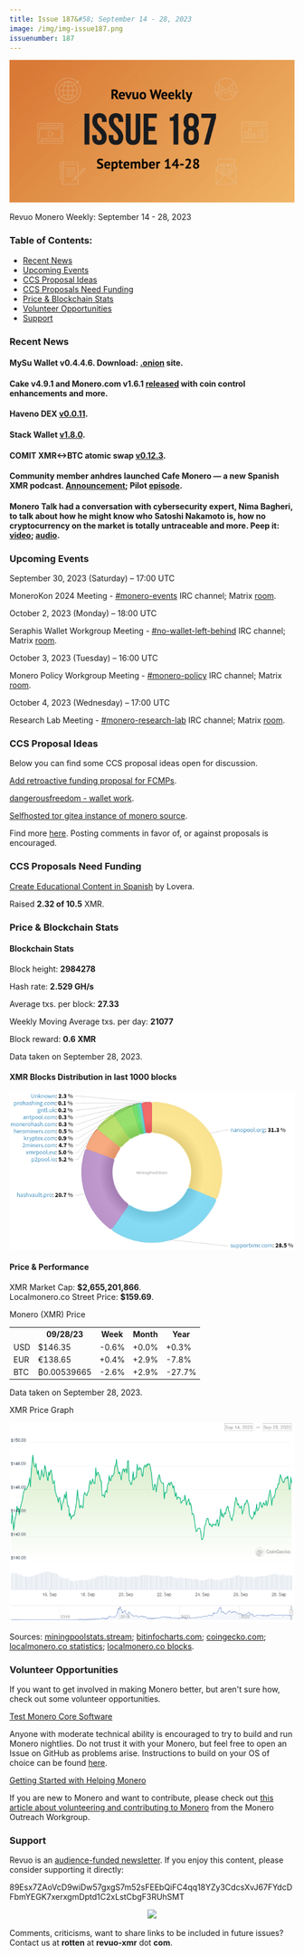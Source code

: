 ```yaml
---
title: Issue 187&#58; September 14 - 28, 2023
image: /img/img-issue187.png
issuenumber: 187
---
```

[<img src="/img/img-issue187.png" alt="Revuo Monero Weekly #187 Slide" class="img-lead">](/issue-187.html)

<p class="text-lead">Revuo Monero Weekly: September 14 - 28, 2023</p>
<!--more-->

<h3>Table of Contents:</h3>
<ul class="contents">
    <li><a href="#news">Recent News</a></li>
    <li><a href="#events">Upcoming Events</a></li>
    <li><a href="#ideas">CCS Proposal Ideas</a></li>
    <li><a href="#proposals">CCS Proposals Need Funding</a></li>
    <li><a href="#stats">Price & Blockchain Stats</a></li>
    <li><a href="#volunteer">Volunteer Opportunities</a></li>
    <li><a href="#support">Support</a></li>
</ul>

<h3 id="news">Recent News</h3>

<div class="newsbyte">
    <h4>MySu Wallet v0.4.4.6. Download: <a href="http://rk63tc3isr7so7ubl6q7kdxzzws7a7t6s467lbtw2ru3cwy6zu6w4jad.onion/download/" target="_blank">.onion</a> site.</h4>
</div>

<div class="newsbyte">
    <h4>Cake v4.9.1 and Monero.com v1.6.1 <a href="https://github.com/cake-tech/cake_wallet/releases/tag/v4.9.1" target="_blank">released</a> with coin control enhancements and more.</h4>
</div>

<div class="newsbyte">
    <h4>Haveno DEX <a href="https://github.com/haveno-dex/haveno/releases/tag/v0.0.11" target="_blank">v0.0.11</a>.</h4>
</div>

<div class="newsbyte">
    <h4>Stack Wallet <a href="https://github.com/cypherstack/stack_wallet/releases/tag/build_191" target="_blank">v1.8.0</a>.</h4>
</div>

<div class="newsbyte">
    <h4>COMIT XMR<->BTC atomic swap <a href="https://github.com/comit-network/xmr-btc-swap/releases/tag/0.12.3" target="_blank">v0.12.3</a>.</h4>
</div>

<div class="newsbyte">
    <h4>Community member anhdres launched Cafe Monero — a new Spanish XMR podcast. <a href="https://nitter.unixfox.eu/anhdres/status/1705290461185761736" target="_blank">Announcement</a>; Pilot <a href="https://piped.adminforge.de/watch?v=CDlQGCVJ8DE" target="_blank">episode</a>.</h4>
</div>

<div class="newsbyte">
    <h4>Monero Talk had a conversation with cybersecurity expert, Nima Bagheri, to talk about how he might know who Satoshi Nakamoto is, how no cryptocurrency on the market is totally untraceable and more. Peep it: <a href="https://piped.adminforge.de/watch?v=BFrQjbKsihc" target="_blank">video</a>; <a href="https://www.monerotalk.live/what-it-means-for-bitcoin-if-we-know-adam-back-is-satoshi-w-nima-bagheri" target="_blank">audio</a>.</h4>
</div>

<h3 id="events">Upcoming Events</h3>

<div class="event">
    <p class="date" markdown="1">September 30, 2023 (Saturday) – 17:00 UTC</p>
    <p markdown="1">MoneroKon 2024 Meeting - <a href="irc://irc.libera.chat/#monero-events" target="_blank">#monero-events</a> IRC channel; Matrix <a href="https://matrix.to/#/#monero-events:monero.social" target="_blank">room</a>.</p>
</div>

<div class="event">
    <p class="date" markdown="1">October 2, 2023 (Monday) – 18:00 UTC</p>
    <p markdown="1">Seraphis Wallet Workgroup Meeting - <a href="irc://irc.libera.chat/#no-wallet-left-behind" target="_blank">#no-wallet-left-behind</a> IRC channel; Matrix <a href="https://matrix.to/#/#no-wallet-left-behind:monero.social" target="_blank">room</a>.</p>
</div>

<div class="event">
    <p class="date" markdown="1">October 3, 2023 (Tuesday) – 16:00 UTC</p>
    <p markdown="1">Monero Policy Workgroup Meeting - <a href="irc://irc.libera.chat/#monero-policy" target="_blank">#monero-policy</a> IRC channel; Matrix <a href="https://matrix.to/#/#monero-policy:monero.social" target="_blank">room</a>.</p>
</div>

<div class="event">
    <p class="date" markdown="1">October 4, 2023 (Wednesday) – 17:00 UTC</p>
    <p markdown="1">Research Lab Meeting - <a href="irc://irc.libera.chat/#monero-research-lab" target="_blank">#monero-research-lab</a> IRC channel; Matrix <a href="https://matrix.to/#/#monero-research-lab:monero.social" target="_blank">room</a>.</p>
</div>

<h3 id="ideas">CCS Proposal Ideas</h3>

<p>Below you can find some CCS proposal ideas open for discussion.</p>

<div class="proposal">
<p><a href="https://repo.getmonero.org/monero-project/ccs-proposals/-/merge_requests/403" target="_blank">Add retroactive funding proposal for FCMPs</a>.</p>
</div>

<div class="proposal">
<p><a href="https://repo.getmonero.org/monero-project/ccs-proposals/-/merge_requests/409" target="_blank">dangerousfreedom - wallet work</a>.</p>
</div>

<div class="proposal">
<p><a href="https://repo.getmonero.org/monero-project/ccs-proposals/-/merge_requests/408" target="_blank">Selfhosted tor gitea instance of monero source</a>.</p>
</div>

<div class="proposal">
<p>Find more <a href="https://ccs.getmonero.org/ideas/" target="_blank">here</a>. Posting comments in favor of, or against proposals is encouraged.</p>
</div>

<h3 id="proposals">CCS Proposals Need Funding</h3>

<div class="proposal">
    <p><a href="https://ccs.getmonero.org/proposals/Lovera-Create-educational-content-Spanish.html" target="_blank">Create Educational Content in Spanish</a> by Lovera.</p>
    <p>Raised <b>2.32 of 10.5</b> XMR.</p>
</div>

<h3 id="stats">Price & Blockchain Stats</h3>

<h4 class="stat">Blockchain Stats</h4>

<div class="bcstats">
    <p>Block height: <b>2984278</b></p>
    <p>Hash rate: <b>2.529 GH/s</b></p>
    <p>Average txs. per block: <b>27.33</b></p>
    <p>Weekly Moving Average txs. per day: <b>21077</b></p>
    <p>Block reward: <b>0.6 XMR</b></p>
</div>
<p class="note">Data taken on September 28, 2023.</p>

<h4 class="stat">XMR Blocks Distribution in last 1000 blocks</h4>
<p><img src="/img/hashrate-pool-distribution-09281.png" alt="Hashrate Pool Distribution Pie Chart"/></p>

<h4 class="stat" id="price-stat">Price & Performance</h4>

<div class="price-intro">XMR Market Cap: <b>$2,655,201,866</b>.<br/>Localmonero.co Street Price: <b>$159.69</b>.</div>

<p class="table-title">Monero (XMR) Price</p>
<table class="price-table">
  <tr class="row1">
    <th></th>
    <th>09/28/23</th>
    <th>Week</th>
    <th>Month</th>
    <th>Year</th>
  </tr>
  <tr>
    <td data-th="XMR to">USD</td>
    <td data-th="09/28/23">$146.35</td>
    <td data-th="Week" class="red">-0.6%</td>
    <td data-th="Month" class="green">+0.0%</td>
    <td data-th="Year" class="green">+0.3%</td>
  </tr>
  <tr class="row3">
    <td data-th="XMR to">EUR</td>
    <td data-th="09/28/23">€138.65</td>
    <td data-th="Week" class="green">+0.4%</td>
    <td data-th="Month" class="green">+2.9%</td>
    <td data-th="Year" class="red">-7.8%</td>
  </tr>
  <tr>
    <td data-th="XMR to">BTC</td>
    <td data-th="09/28/23">₿0.00539665</td>
    <td data-th="Week" class="red">-2.6%</td>
    <td data-th="Month" class="green">+2.9%</td>
    <td data-th="Year" class="red">-27.7%</td>
  </tr>
</table>
<p class="note">Data taken on September 28, 2023.</p>

<p class="table-title">XMR Price Graph</p>

![XMR Price Graph 09/14/23-09/28/23](/img/weekly-chart-09281.png "XMR Price Graph 09/14/23-09/28/23")

Sources: <a href="https://miningpoolstats.stream/monero" target="_blank">miningpoolstats.stream</a>; <a href="https://bitinfocharts.com/monero/" target="_blank">bitinfocharts.com</a>; <a href="https://www.coingecko.com/en/coins/monero" target="_blank">coingecko.com</a>; <a href="https://localmonero.co/statistics" target="_blank">localmonero.co statistics</a>; <a href="https://localmonero.co/blocks" target="_blank">localmonero.co blocks</a>.

<h3 id="volunteer">Volunteer Opportunities</h3>

<p>If you want to get involved in making Monero better, but aren't sure how, check out some volunteer opportunities.</p>

<div class="newsbyte">
    <p class="date"><a href="https://github.com/monero-project/monero" target="_blank">Test Monero Core Software</a></p>
    <p>Anyone with moderate technical ability is encouraged to try to build and run Monero nightlies. Do not trust it with your Monero, but feel free to open an Issue on GitHub as problems arise. Instructions to build on your OS of choice can be found <a href="https://github.com/monero-project/monero#compiling-monero-from-source" target="_blank">here</a>. </p>
</div>

<div class="newsbyte">
    <p class="date"><a href="https://github.com/monero-project/monero" target="_blank">Getting Started with Helping Monero</a></p>
    <p>If you are new to Monero and want to contribute, please check out <a href="https://web.archive.org/web/20200805013127/https://www.monerooutreach.org/stories/getting-started-helping-monero.html" target="_blank">this article about volunteering and contributing to Monero</a> from the Monero Outreach Workgroup. </p>
</div>

<h3 id="support">Support</h3>

<p markdown="1">Revuo is an <a href="https://revuo-xmr.com/support/">audience-funded newsletter</a>. If you enjoy this content, please consider supporting it directly:</p>

<p class="address" markdown="1">89Esx7ZAoVcD9wiDw57gxgS7m52sFEEbQiFC4qq18YZy3CdcsXvJ67FYdcDFbmYEGK7xerxgmDptd1C2xLstCbgF3RUhSMT</p>

<p><center><a href="monero:89Esx7ZAoVcD9wiDw57gxgS7m52sFEEbQiFC4qq18YZy3CdcsXvJ67FYdcDFbmYEGK7xerxgmDptd1C2xLstCbgF3RUhSMT" class="qr"><img src="/img/donate-monero.jpg" style="max-width: 200px;"/></a></center></p>

Comments, criticisms, want to share links to be included in future issues? Contact us at **rotten** at **revuo-xmr** dot **com**.
